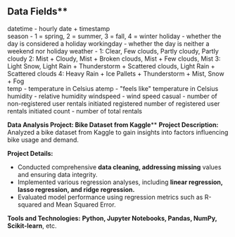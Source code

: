 ## Data Fields**

datetime - hourly date + timestamp   
season -  1 = spring, 2 = summer, 3 = fall, 4 = winter 
holiday - whether the day is considered a holiday 
workingday - whether the day is neither a weekend nor holiday weather - 1: Clear, Few clouds, Partly cloudy, Partly cloudy 2: 
Mist + Cloudy, Mist + Broken clouds, Mist + Few clouds, Mist 3: Light Snow, Light Rain + Thunderstorm + Scattered clouds, Light Rain + Scattered clouds 4: Heavy Rain + Ice Pallets + Thunderstorm + Mist,
Snow + Fog  
temp - temperature in Celsius 
atemp - "feels like" temperature in Celsius
humidity - relative humidity
windspeed - wind speed
casual - number of non-registered user rentals initiated
registered number of registered user rentals initiated 
count - number of total rentals

**Data Analysis Project: Bike Dataset from Kaggle****
**Project Description:** Analyzed a bike dataset from Kaggle to gain insights into factors influencing bike usage and demand.

**Project Details:**
- Conducted comprehensive **data cleaning, addressing missing** values and ensuring data integrity.
- Implemented various regression analyses, including **linear regression, lasso regression, and ridge regression.**
- Evaluated model performance using regression metrics such as R-squared and Mean Squared Error.


**Tools and Technologies:** **Python, Jupyter Notebooks, Pandas, NumPy, Scikit-learn**, etc.
